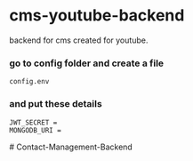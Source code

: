 # cms-youtube-backend
backend for cms created for youtube.

### go to config folder and create a file
```
config.env
```

### and put these details
```
JWT_SECRET =
MONGODB_URI =
```
#   C o n t a c t - M a n a g e m e n t - B a c k e n d  
 